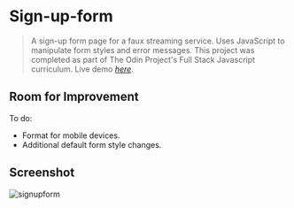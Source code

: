 # Sign-up-form
> A sign-up form page for a faux streaming service. Uses JavaScript to manipulate form styles and error messages. This project was completed as part of The Odin Project's Full Stack Javascript curriculum.
> Live demo [_here_](https://doozles411.github.io/Sign-up-form/).

## Room for Improvement
To do:
- Format for mobile devices.
- Additional default form style changes.

## Screenshot
![signupform](https://user-images.githubusercontent.com/96557009/180674351-8840c716-6636-463d-a64e-e9093bf2922d.png)
